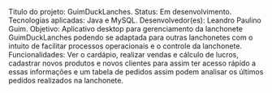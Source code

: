 Titulo do projeto: GuimDuckLanches.
Status: Em desenvolvimento.
Tecnologias aplicadas: Java e MySQL.
Desenvolvedor(es): Leandro Paulino Guim.
Objetivo: Aplicativo desktop para gerenciamento da lanchonete GuimDuckLanches podendo se adaptada para outras lanchonetes com o intuito de facilitar processos operacionais e o controle da lanchonete.
Funcionalidades: Ver o cardápio, realizar vendas e cálculo de lucros, cadastrar novos produtos e novos clientes para assim ter acesso rápido a essas informações e um tabela de pedidos assim podem analisar os últimos pedidos realizados na lanchonete.
